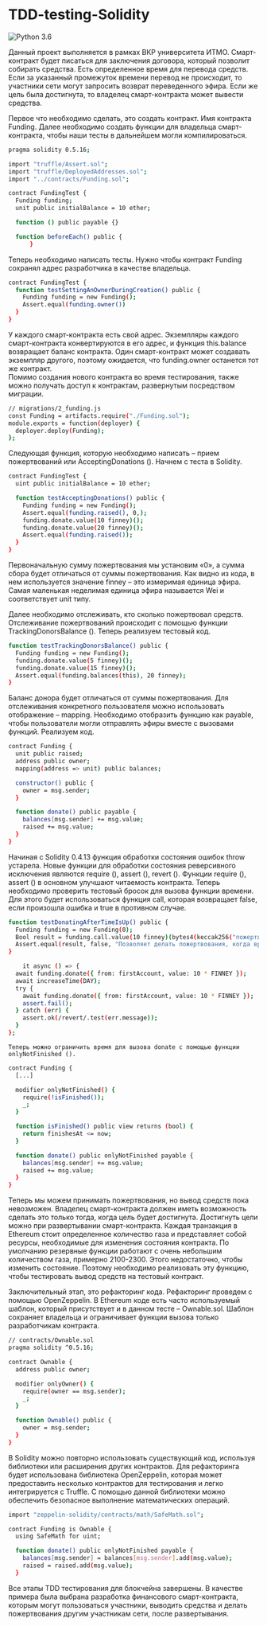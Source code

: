 # TDD-testing-Solidity
![Python 3.6](https://img.shields.io/badge/Solidity-0.5.16-green.svg?style=plastic)

Данный проект выполняется в рамках ВКР университета ИТМО.
Смарт-контракт будет писаться для заключения договора, который позволит собирать средства. Есть определенное время для перевода средств. Если за указанный промежуток времени перевод не происходит, то участники сети могут запросить возврат переведенного эфира. Если же цель была достигнута, то владелец смарт-контракта может вывести средства.

Первое что необходимо сделать, это создать контракт. Имя контракта Funding. Далее необходимо создать функции для владельца смарт-контракта, чтобы наши тесты в дальнейшем могли компилироваться.

```sh
pragma solidity 0.5.16;

import "truffle/Assert.sol";
import "truffle/DeployedAddresses.sol";
import "../contracts/Funding.sol";

contract FundingTest {
  Funding funding;
  unit public initialBalance = 10 ether;

  function () public payable {}

  function beforeEach() public {
      }
```      

Теперь необходимо написать тесты. Нужно чтобы контракт Funding сохранял адрес разработчика в качестве владельца.

```sh
contract FundingTest {
  function testSettingAnOwnerDuringCreation() public {
    Funding funding = new Funding();
    Assert.equal(funding.owner())
  }
}
```
У каждого смарт-контракта есть свой адрес. Экземпляры каждого смарт-контракта конвертируются в его адрес, и функция this.balance возвращает баланс контракта. Один смарт-контракт может создавать экземпляр другого, поэтому ожидается, что funding.owner останется тот же контракт.  
	Помимо создания нового контракта во время тестирования, также можно получать доступ к контрактам, развернутым посредством миграции.
```sh
// migrations/2_funding.js
const Funding = artifacts.require("./Funding.sol");
module.exports = function(deployer) {
  deployer.deploy(Funding);
};
```

Следующая функция, которую необходимо написать – прием пожертвований или AcceptingDonations (). Начнем с теста в Solidity.
```sh
contract FundingTest {
  uint public initialBalance = 10 ether;

  function testAcceptingDonations() public {
    Funding funding = new Funding();
    Assert.equal(funding.raised(), 0,);
    funding.donate.value(10 finney)();
    funding.donate.value(20 finney)();
    Assert.equal(funding.raised());
  }
}
```
Первоначальную сумму пожертвования мы установим «0», а сумма сбора будет отличаться от суммы пожертвования. Как видно из кода, в нем используется значение finney – это измеримая единица эфира. Самая маленькая неделимая единица эфира называется Wei и соответствует unit типу.

Далее необходимо отслеживать, кто сколько пожертвовал средств. Отслеживание пожертвований происходит с помощью функции TrackingDonorsBalance (). Теперь реализуем тестовый код.
```sh
function testTrackingDonorsBalance() public {
  Funding funding = new Funding();
  funding.donate.value(5 finney)();
  funding.donate.value(15 finney)();
  Assert.equal(funding.balances(this), 20 finney);
}
```
Баланс донора будет отличаться от суммы пожертвования. Для отслеживания конкретного пользователя можно использовать отображение – mapping. Необходимо отобразить функцию как payable, чтобы пользователи могли отправлять эфиры вместе с вызовами функций. Реализуем код.
```sh
contract Funding {
  unit public raised;
  address public owner;
  mapping(address => unit) public balances;

  constructor() public {
    owner = msg.sender;
  }

  function donate() public payable {
    balances[msg.sender] += msg.value;
    raised += msg.value;
  }
}
```
Начиная с Solidity 0.4.13 функция обработки состояния ошибок throw устарела. Новые функции для обработки состояния реверсивного исключения являются require (), assert (), revert (). Функции require (), assert () в основном улучшают читаемость контракта. 
	Теперь необходимо проверить тестовый бросок для вызова функции времени. Для этого будет использоваться функция call, которая возвращает false, если произошла ошибка и true в противном случае.
```sh
function testDonatingAfterTimeIsUp() public {
  Funding funding = new Funding(0);
  Bool result = funding.call.value(10 finney)(bytes4(keccak256("пожертвование()")));
  Assert.equal(result, false, "Позволяет делать пожертвования, когда время истекло");
}

	it async () => {
  await funding.donate({ from: firstAccount, value: 10 * FINNEY });
  await increaseTime(DAY);
  try {
    await funding.donate({ from: firstAccount, value: 10 * FINNEY });
    assert.fail();
  } catch (err) {
    assert.ok(/revert/.test(err.message));
  }
};
```
	Теперь можно ограничить время для вызова donate с помощью функции onlyNotFinished ().
```sh
contract Funding {
  [...]

  modifier onlyNotFinished() {
    require(!isFinished());
    _;
  }

  function isFinished() public view returns (bool) {
    return finishesAt <= now;
  }

  function donate() public onlyNotFinished payable {
    balances[msg.sender] += msg.value;
    raised += msg.value;
  }
}
```
Теперь мы можем принимать пожертвования, но вывод средств пока невозможен. Владелец смарт-контракта должен иметь возможность сделать это только тогда, когда цель будет достигнута. Достигнуть цели можно при развертывании смарт-контракта.
	Каждая транзакция в Ethereum стоит определенное количество газа и представляет собой ресурсы, необходимые для изменения состояния контракта. По умолчанию резервные функции работают с очень небольшим количеством газа, примерно 2100-2300. Этого недостаточно, чтобы изменить состояние. Поэтому необходимо реализовать эту функцию, чтобы тестировать вывод средств на тестовый контракт.

Заключительный этап, это рефакторинг кода. Рефакторинг проведем с помощью OpenZeppelin. В Ethereum коде есть часто используемый шаблон, который присутствует и в данном тесте – Ownable.sol. Шаблон сохраняет владельца и ограничивает функции вызова только разработчикам контракта. 

```sh
// contracts/Ownable.sol
pragma solidity ^0.5.16;

contract Ownable {
  address public owner;

  modifier onlyOwner() {
    require(owner == msg.sender);
    _;
  }

  function Ownable() public {
    owner = msg.sender;
  }
}
```
В Solidity можно повторно использовать существующий код, используя библиотеки или расширения других контрактов. Для рефакторинга будет использована библиотека OpenZeppelin, которая может предоставить несколько контрактов для тестирования и легко интегрируется с Truffle. С помощью данной библиотеки можно обеспечить безопасное выполнение математических операций. 
```sh 
import "zeppelin-solidity/contracts/math/SafeMath.sol";

contract Funding is Ownable {
  using SafeMath for uint;

  function donate() public onlyNotFinished payable {
    balances[msg.sender] = balances[msg.sender].add(msg.value);
    raised = raised.add(msg.value);
  }
  ```
Все этапы TDD тестирования для блокчейна завершены. В качестве примера была выбрана разработка финансового смарт-контракта, которым могут пользоваться участники, выводить средства и делать пожертвования другим участникам сети, после развертывания.
